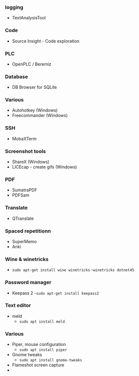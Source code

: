 ### logging
- TextAnalysisTool
### Code
- Source Insight - Code exploration

### PLC
- OpenPLC / Beremiz

### Database
- DB Browser for SQLite

### Various
- Autohotkey (Windows)
- Freecommander (Windows)

### SSH
- MobaXTerm

### Screenshot tools
- ShareX (Windows)
- LICEcap - create gifs (Windows)

### PDF 
- SumatraPDF
- PDFSam

### Translate
- QTranslate

### Spaced repetitionn
- SuperMemo
- Anki

### Wine & winetricks
- `sudo apt-get install wine winetricks`
-`winetricks dotnet45`

### Password manager
- Keepass 2
  -`sudo apt-get install keepass2`

### Text editor
- meld
  - `sudo apt install meld`

### Various
- Piper, mouse configuration
  - `sudo apt install piper`
- Gnome tweaks
  - `sudo apt install gnome-tweaks`
- Flameshot screen capture
- 

